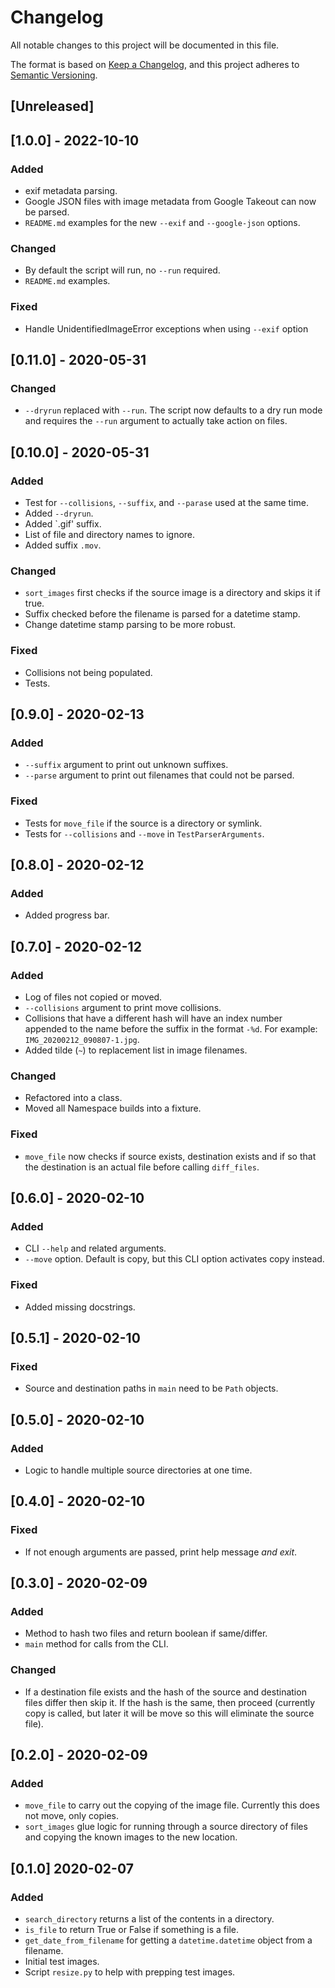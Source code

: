 # Changelog
All notable changes to this project will be documented in this file.

The format is based on [Keep a Changelog](https://keepachangelog.com/en/1.0.0/),
and this project adheres to [Semantic Versioning](https://semver.org/spec/v2.0.0.html).

## [Unreleased]

## [1.0.0] - 2022-10-10
### Added
- exif metadata parsing.
- Google JSON files with image metadata from Google Takeout can now be parsed.
- `README.md` examples for the new `--exif` and `--google-json` options.

### Changed
- By default the script will run, no `--run` required.
- `README.md` examples.

### Fixed
- Handle UnidentifiedImageError exceptions when using `--exif` option

## [0.11.0] - 2020-05-31
### Changed
- `--dryrun` replaced with `--run`. The script now defaults to a dry run mode and requires the `--run` argument to
  actually take action on files.

## [0.10.0] - 2020-05-31
### Added
- Test for `--collisions`, `--suffix`, and `--parase` used at the same time.
- Added `--dryrun`.
- Added `.gif' suffix.
- List of file and directory names to ignore.
- Added suffix `.mov`.

### Changed
- `sort_images` first checks if the source image is a directory and skips it if true.
- Suffix checked before the filename is parsed for a datetime stamp.
- Change datetime stamp parsing to be more robust.

### Fixed
- Collisions not being populated.
- Tests.

## [0.9.0] - 2020-02-13
### Added
- `--suffix` argument to print out unknown suffixes.
- `--parse` argument to print out filenames that could not be parsed.

### Fixed
- Tests for `move_file` if the source is a directory or symlink.
- Tests for `--collisions` and `--move` in `TestParserArguments`.

## [0.8.0] - 2020-02-12
### Added
- Added progress bar.

## [0.7.0] - 2020-02-12
### Added
- Log of files not copied or moved.
- `--collisions` argument to print move collisions.
- Collisions that have a different hash will have an index number appended to
  the name before the suffix in the format `-%d`. For example: `IMG_20200212_090807-1.jpg`.
- Added tilde (`~`) to replacement list in image filenames.

### Changed
- Refactored into a class.
- Moved all Namespace builds into a fixture.

### Fixed
- `move_file` now checks if source exists, destination exists and if so that the destination is an actual file
  before calling `diff_files`.

## [0.6.0] - 2020-02-10
### Added
- CLI `--help` and related arguments.
- `--move` option. Default is copy, but this CLI option activates copy instead.

### Fixed
- Added missing docstrings.

## [0.5.1] - 2020-02-10
### Fixed
- Source and destination paths in `main` need to be `Path` objects.

## [0.5.0] - 2020-02-10
### Added
- Logic to handle multiple source directories at one time.

## [0.4.0] - 2020-02-10
### Fixed
- If not enough arguments are passed, print help message *and exit*.

## [0.3.0] - 2020-02-09
### Added
- Method to hash two files and return boolean if same/differ.
- `main` method for calls from the CLI.

### Changed
- If a destination file exists and the hash of the source and destination files differ then skip it. If the
  hash is the same, then proceed (currently copy is called, but later it will be move so this will eliminate
  the source file).

## [0.2.0] - 2020-02-09
### Added
- `move_file` to carry out the copying of the image file. Currently this does not move, only copies.
- `sort_images` glue logic for running through a source directory of files and copying the known images
  to the new location.

## [0.1.0] 2020-02-07
### Added
- `search_directory` returns a list of the contents in a directory.
- `is_file` to return True or False if something is a file.
- `get_date_from_filename` for getting a `datetime.datetime` object from a filename.
- Initial test images.
- Script `resize.py` to help with prepping test images.

